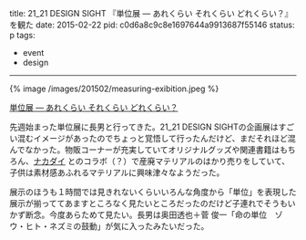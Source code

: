 title: 21_21 DESIGN SIGHT 『単位展 ― あれくらい それくらい どれくらい？』を観た
date: 2015-02-22
pid: c0d6a8c9c8e1697644a9913687f55146
status: p
tags:
- event
- design
---

{% image /images/201502/measuring-exibition.jpeg %}

 [単位展 ― あれくらい それくらい どれくらい？](http://www.2121designsight.jp/program/measuring/)

先週始まった単位展に長男と行ってきた。21_21 DESIGN SIGHTの企画展はすごい混むイメージがあったのでちょっと覚悟して行ったんだけど、まだそれほど混んでなかった。物販コーナーが充実していてオリジナルグッズや関連書籍はもちろん、[ナカダイ](http://www.nakadai.co.jp/) とのコラボ（？）で産廃マテリアルのはかり売りをしていて、子供は素材感あふれるマテリアルに興味津々なようだった。

展示のほうも１時間では見きれないくらいいろんな角度から「単位」を表現した展示が揃っててあますところなく見たいところだったのだけど子連れでそうもいかず断念。今度あらためて見たい。長男は奥田透也＋菅 俊一「命の単位　ゾウ・ヒト・ネズミの鼓動」が気に入ったみたいだった。